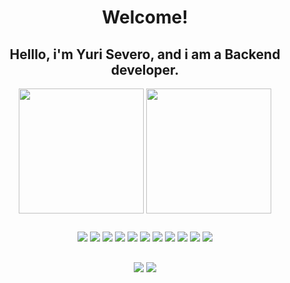 <div align="center">
<h1>Welcome!</h1>
<h2>Helllo, i'm Yuri Severo, and i am a Backend developer.</h2>
</div>

<div align="center">
  <img height ="200em" align="center" src="https://github-readme-stats.vercel.app/api?username=Yuri-Severo&show_icons=true&theme=holi"/>
  <img height ="200em" align="center" src="https://github-readme-stats.vercel.app/api/top-langs/?username=Yuri-Severo&size_weight=0.5&count_weight=0.5&theme=holi"/>
</div>
<h2></h2>
<div align="center">
  <img src="https://img.shields.io/badge/JavaScript-F7DF1E?style=for-the-badge&logo=javascript&logoColor=black"/>
  <img src="https://img.shields.io/badge/TypeScript-007ACC?style=for-the-badge&logo=typescript&logoColor=white"/>
  <img src="https://img.shields.io/badge/Node.js-43853D?style=for-the-badge&logo=node.js&logoColor=white"/>
  <img src="https://img.shields.io/badge/Express.js-404D59?style=for-the-badge"/>
  <img src="https://img.shields.io/badge/MySQL-005C84?style=for-the-badge&logo=mysql&logoColor=white"/>
  <img src="https://img.shields.io/badge/PostgreSQL-316192?style=for-the-badge&logo=postgresql&logoColor=white"/>
  <img src="https://img.shields.io/badge/sequelize-323330?style=for-the-badge&logo=sequelize&logoColor=blue"/>
  <img src="https://img.shields.io/badge/json%20web%20tokens-323330?style=for-the-badge&logo=json-web-tokens&logoColor=pink"/>
  <img src="https://img.shields.io/badge/React-20232A?style=for-the-badge&logo=react&logoColor=61DAFB"/>
  <img src="https://img.shields.io/badge/Bootstrap-563D7C?style=for-the-badge&logo=bootstrap&logoColor=white"/>
  <img src="https://img.shields.io/badge/Postman-FF6C37?style=for-the-badge&logo=postman&logoColor=white"/>
</div>

<div align="center">
<h2></h2>
  <a href="https://www.instagram.com/yu.severop/" ><img src="https://img.shields.io/badge/Instagram-E4405F?style=for-the-badge&logo=instagram&logoColor=white"/></a>
  <a href="www.linkedin.com/in/yuri-severo-pinto-costa-832552264" ><img src="https://img.shields.io/badge/LinkedIn-0077B5?style=for-the-badge&logo=linkedin&logoColor=white"/></a>
</div>
          

